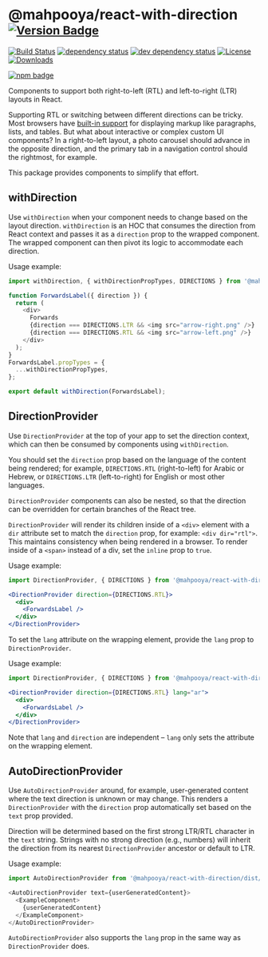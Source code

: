 # @mahpooya/react-with-direction <sup>[![Version Badge][npm-version-svg]][package-url]</sup>

[![Build Status][travis-svg]][travis-url]
[![dependency status][deps-svg]][deps-url]
[![dev dependency status][dev-deps-svg]][dev-deps-url]
[![License][license-image]][license-url]
[![Downloads][downloads-image]][downloads-url]

[![npm badge][npm-badge-png]][package-url]

Components to support both right-to-left (RTL) and left-to-right (LTR) layouts in React.

Supporting RTL or switching between different directions can be tricky. Most browsers have [built-in support](https://www.w3.org/International/questions/qa-html-dir) for displaying markup like paragraphs, lists, and tables. But what about interactive or complex custom UI components? In a right-to-left layout, a photo carousel should advance in the opposite direction, and the primary tab in a navigation control should the rightmost, for example.

This package provides components to simplify that effort.

## withDirection

Use `withDirection` when your component needs to change based on the layout direction. `withDirection` is an HOC that consumes the direction from React context and passes it as a `direction` prop to the wrapped component. The wrapped component can then pivot its logic to accommodate each direction.

Usage example:

```js
import withDirection, { withDirectionPropTypes, DIRECTIONS } from '@mahpooya/react-with-direction';

function ForwardsLabel({ direction }) {
  return (
    <div>
      Forwards
      {direction === DIRECTIONS.LTR && <img src="arrow-right.png" />}
      {direction === DIRECTIONS.RTL && <img src="arrow-left.png" />}
    </div>
  );
}
ForwardsLabel.propTypes = {
  ...withDirectionPropTypes,
};

export default withDirection(ForwardsLabel);
```

## DirectionProvider

Use `DirectionProvider` at the top of your app to set the direction context, which can then be consumed by components using `withDirection`.

You should set the `direction` prop based on the language of the content being rendered; for example, `DIRECTIONS.RTL` (right-to-left) for Arabic or Hebrew, or `DIRECTIONS.LTR` (left-to-right) for English or most other languages.

`DirectionProvider` components can also be nested, so that the direction can be overridden for certain branches of the React tree.

`DirectionProvider` will render its children inside of a `<div>` element with a `dir` attribute set to match the `direction` prop, for example: `<div dir="rtl">`. This maintains consistency when being rendered in a browser. To render inside of a `<span>` instead of a div, set the `inline` prop to `true`.

Usage example:

```js
import DirectionProvider, { DIRECTIONS } from '@mahpooya/react-with-direction/dist/DirectionProvider';
```

```jsx
<DirectionProvider direction={DIRECTIONS.RTL}>
  <div>
    <ForwardsLabel />
  </div>
</DirectionProvider>
```

To set the `lang` attribute on the wrapping element, provide the `lang` prop to `DirectionProvider`.

Usage example:

```jsx
import DirectionProvider, { DIRECTIONS } from '@mahpooya/react-with-direction/dist/DirectionProvider';

<DirectionProvider direction={DIRECTIONS.RTL} lang="ar">
  <div>
    <ForwardsLabel />
  </div>
</DirectionProvider>
```

Note that `lang` and `direction` are independent – `lang` only sets the attribute on the wrapping element.

## AutoDirectionProvider

Use `AutoDirectionProvider` around, for example, user-generated content where the text direction is unknown or may change. This renders a `DirectionProvider` with the `direction` prop automatically set based on the `text` prop provided.

Direction will be determined based on the first strong LTR/RTL character in the `text` string. Strings with no strong direction (e.g., numbers) will inherit the direction from its nearest `DirectionProvider` ancestor or default to LTR.

Usage example:

```js
import AutoDirectionProvider from '@mahpooya/react-with-direction/dist/AutoDirectionProvider';
```

```js
<AutoDirectionProvider text={userGeneratedContent}>
  <ExampleComponent>
    {userGeneratedContent}
  </ExampleComponent>
</AutoDirectionProvider>
```

`AutoDirectionProvider` also supports the `lang` prop in the same way as `DirectionProvider` does.

[package-url]: https://npmjs.org/package/@mahpooya/react-with-direction
[npm-version-svg]: http://versionbadg.es/airbnb/react-with-direction.svg
[travis-svg]: https://travis-ci.org/airbnb/react-with-direction.svg
[travis-url]: https://travis-ci.org/airbnb/react-with-direction
[deps-svg]: https://david-dm.org/airbnb/react-with-direction.svg
[deps-url]: https://david-dm.org/airbnb/react-with-direction
[dev-deps-svg]: https://david-dm.org/airbnb/react-with-direction/dev-status.svg
[dev-deps-url]: https://david-dm.org/airbnb/react-with-direction#info=devDependencies
[npm-badge-png]: https://nodei.co/npm/react-with-direction.png?downloads=true&stars=true
[license-image]: http://img.shields.io/npm/l/react-with-direction.svg
[license-url]: LICENSE
[downloads-image]: http://img.shields.io/npm/dm/react-with-direction.svg
[downloads-url]: http://npm-stat.com/charts.html?package=react-with-direction
